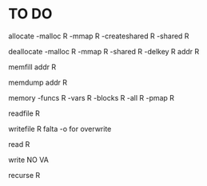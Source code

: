 # TO DO

allocate -malloc R
         -mmap R
         -createshared R
         -shared R

deallocate -malloc R
           -mmap R
           -shared R
           -delkey R
           addr R

memfill addr R

memdump addr R

memory -funcs R
       -vars R
       -blocks R
       -all R
       -pmap R

readfile R

writefile R falta -o for overwrite

read  R 

write NO VA

recurse R